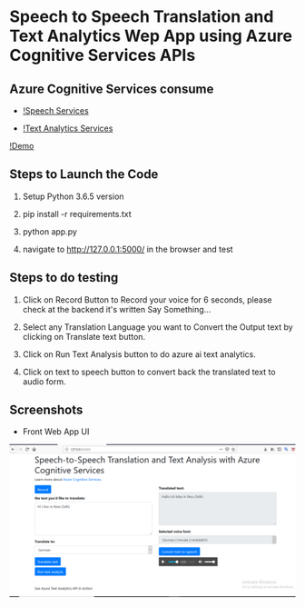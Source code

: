 # Speech to Speech Translation and Text Analytics Wep App using Azure Cognitive Services APIs

## Azure Cognitive Services consume

- [!Speech Services](https://azure.microsoft.com/en-in/services/cognitive-services/speech-services/)


- [!Text Analytics Services](https://azure.microsoft.com/en-in/services/cognitive-services/text-analytics/)


[!Demo](https://nlpweb.herokuapp.com/)

## Steps to Launch the Code

1.  Setup Python 3.6.5 version

2.  pip install -r requirements.txt

3.  python app.py

4. navigate to http://127.0.0.1:5000/ in the browser and test


## Steps to do testing

1. Click on Record Button to Record your voice for 6 seconds, please check at the backend it's written Say Something...

2. Select any Translation Language you want to Convert the Output text by clicking on Translate text button.

3. Click on Run Text Analysis button to do azure ai text analytics. 

4. Click on text to speech button to convert back the translated text to audio form.


## Screenshots

- Front Web App UI

![Project UI](https://raw.githubusercontent.com/Amir22010/azurenlp/master/images/Capture_azure.PNG)


